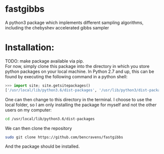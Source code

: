 # fastgibbs
A python3 package which implements different sampling algorithms, including the chebyshev accelerated gibbs sampler

# Installation:
TODO: make package available via pip.
</br>
For now, simply clone this package into the directory in which you store python packages on your local machine.
In Python 2.7 and up, this can be found by executing the following command in a python shell:
```python
>>> import site; site.getsitepackages()
['/usr/local/lib/python3.6/dist-packages', '/usr/lib/python3/dist-packages', '/usr/lib/python3.6/dist-packages']
```
One can then change to this directory in the terminal. I choose to use the local folder, so I am only installing the package for myself and not the other users on my computer:
```bash
cd /usr/local/lib/python3.6/dist-packages
```
We can then clone the repository
```bash
sudo git clone https://github.com/bencravens/fastgibbs
```
And the package should be installed.
